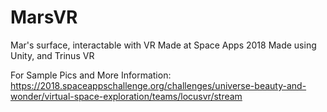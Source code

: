 # MarsVR
Mar's surface, interactable with VR
Made at Space Apps 2018
Made using Unity, and Trinus VR

For Sample Pics and More Information:
https://2018.spaceappschallenge.org/challenges/universe-beauty-and-wonder/virtual-space-exploration/teams/locusvr/stream

